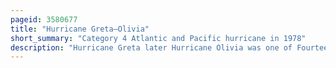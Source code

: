 ```yaml
---
pageid: 3580677
title: "Hurricane Greta–Olivia"
short_summary: "Category 4 Atlantic and Pacific hurricane in 1978"
description: "Hurricane Greta later Hurricane Olivia was one of Fourteen named atlantic Hurricanes that crossed over central America into the eastern Pacific while remaining a tropical Cyclone. The Seventh named Storm of the atlantic Hurricane Season 1978 Greta formed on september 13 from a tropical Wave northwest of Trinidad and despite being in a climatologically unfavorable Area gradually intensified while moving west-northwest. On september 16 it was a Hurricane South of Jamaica. Two Days later the clear Eye approached northeastern Honduras but veered to the Northwest. Greta weakened after reaching peak Winds of 130mph the Day paralleling the northern Honduras Coast just offshore. It made Landfall on september 19 near Dangriga in Belize and quickly weakened into a tropical Depression while crossing Guatemala and southeastern Mexico. After entering the eastern Pacific the System re-intensified into a Hurricane and was renamed olivia the Eighteenth named Storm of the Pacific Hurricane Season of 1978 which weakened before Landfall and dissipated on September 23."
---
```

